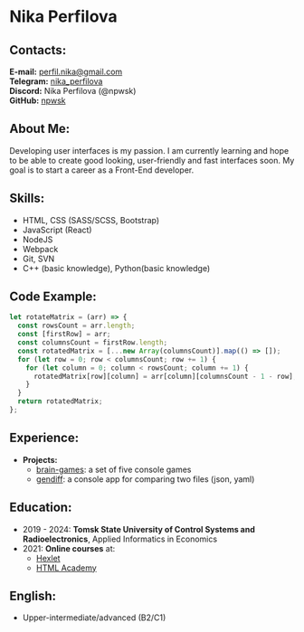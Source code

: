 # Nika Perfilova

## Contacts:

**E-mail:** [perfil.nika@gmail.com](mailto:perfil.nika@gmail.com)\
**Telegram:** [nika_perfilova](https://t.me/nika_perfilova)\
**Discord:** Nika Perfilova (@npwsk)\
**GitHub:** [npwsk](https://github.com/npwsk)

## About Me:

Developing user interfaces is my passion. I am currently learning and hope to be able to create good looking, user-friendly and fast interfaces soon. My goal is to start a career as a Front-End developer.

## Skills:

- HTML, CSS (SASS/SCSS, Bootstrap)
- JavaScript (React)
- NodeJS
- Webpack
- Git, SVN
- C++ (basic knowledge), Python(basic knowledge)

## Code Example:

```javascript
let rotateMatrix = (arr) => {
  const rowsCount = arr.length;
  const [firstRow] = arr;
  const columnsCount = firstRow.length;
  const rotatedMatrix = [...new Array(columnsCount)].map(() => []);
  for (let row = 0; row < columnsCount; row += 1) {
    for (let column = 0; column < rowsCount; column += 1) {
      rotatedMatrix[row][column] = arr[column][columnsCount - 1 - row];
    }
  }
  return rotatedMatrix;
};
```

## Experience:

- **Projects:**
  - [brain-games](https://github.com/bbngpw/frontend-project-lvl1): a set of five console games
  - [gendiff](https://github.com/bbngpw/frontend-project-lvl2): a console app for comparing two files (json, yaml)

## Education:

- 2019 - 2024: **Tomsk State University of Control Systems and Radioelectronics**, Applied Informatics in Economics
- 2021: **Online courses** at:
  - [Hexlet](https://ru.hexlet.io/u/bbngpw)
  - [HTML Academy](https://htmlacademy.ru/profile/id421001)

## English:

- Upper-intermediate/advanced (B2/C1)
